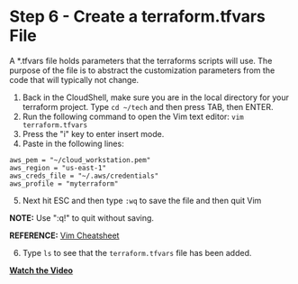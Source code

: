 # Step 6 - Create a terraform.tfvars File

A *.tfvars file holds parameters that the terraforms scripts will use. The purpose
of the file is to abstract the customization parameters from the code that will
typically not change.

1. Back in the CloudShell, make sure you are in the local directory for your
terraform project. Type `cd ~/tech` and then press TAB, then ENTER.
2. Run the following command to open the Vim text editor:
`vim terraform.tfvars`
3. Press the "i" key to enter insert mode.
4. Paste in the following lines:

```
aws_pem = "~/cloud_workstation.pem"
aws_region = "us-east-1"
aws_creds_file = "~/.aws/credentials"
aws_profile = "myterraform"
```

5. Next hit ESC and then type `:wq` to save the file and then quit Vim

**NOTE:** Use ":q!" to quit without saving.

**REFERENCE:** [Vim Cheatsheet](https://vim.rtorr.com/)

6. Type `ls` to see that the `terraform.tfvars` file has been added.

**[Watch the Video](https://youtu.be/EtXHvlSiQb0)**
